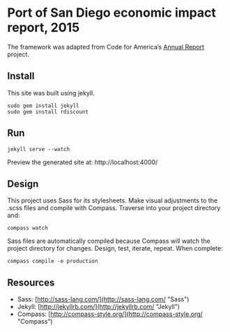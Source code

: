 Port of San Diego economic impact report, 2015
===

The framework was adapted from Code for America’s [Annual Report](https://github.com/codeforamerica/annual/ "Code for America Annual Report") project.

Install
---

This site was built using jekyll.

    sudo gem install jekyll
    sudo gem install rdiscount

Run
---

    jekyll serve --watch

Preview the generated site at: http://localhost:4000/

Design
---

This project uses Sass for its stylesheets. Make visual adjustments to the .scss files and compile with Compass. Traverse into your project directory and:

    compass watch

Sass files are automatically compiled because Compass will watch the project directory for changes. Design, test, iterate, repeat. When complete:

    compass compile -e production

Resources
---

* Sass: [http://sass-lang.com/](http://sass-lang.com/ "Sass")
* Jekyll: [http://jekyllrb.com/](http://jekyllrb.com/ "Jekyll")
* Compass: [http://compass-style.org/](http://compass-style.org/ "Compass")
